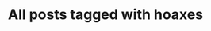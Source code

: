 ---
layout: tag
title: "All posts tagged with hoaxes"
permalink: /weblog/tags/hoaxes/
taxonomy: hoaxes
---